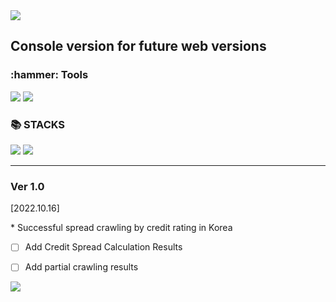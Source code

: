 <img src="https://capsule-render.vercel.app/api?type=waving&color=auto&height=100&section=header&text=FinanceInfoConsole&fontSize=30" />

## Console version for future web versions

<div align=left><h3>:hammer: Tools</h3></div>
<div align=left>
  <img src="https://img.shields.io/badge/Eclipse IDE-2C2255?style=flat&logo=Eclipse IDE&logoColor=white"/>
  <img src="https://img.shields.io/badge/github-181717?style=flat&logo=github&logoColor=white">
</div>

<div align=left><h3>📚 STACKS</h3></div>
<div align=left>
  <img src="https://img.shields.io/badge/Java-007396?style=flat&logo=Java&logoColor=white">
  <img src="https://img.shields.io/badge/Spring-6DB33F?style=flat&logo=Spring&logoColor=white"/>
</div>

***

<h3>Ver 1.0</h3>


[2022.10.16]
<div>
* Successful spread crawling by credit rating in Korea
</div>

- [ ] Add Credit Spread Calculation Results

- [ ] Add partial crawling results

<img src="https://user-images.githubusercontent.com/115405092/196025362-2ee6150d-745c-4cc8-bb1f-4fb5cf3fda86.png">
